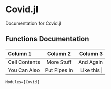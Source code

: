 # Covid.jl

Documentation for Covid.jl
<!-- Aqui podemos poner la informacion general-->
## Functions Documentation
| Column 1       | Column 2     | Column 3     |
| :------------- | :----------: | -----------: |
|  Cell Contents | More Stuff   | And Again    |
| You Can Also   | Put Pipes In | Like this \| |
```@autodocs
Modules=[Covid]
```
